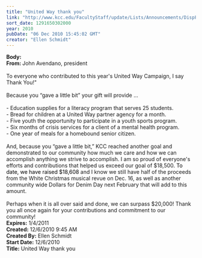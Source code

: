 ```yaml
---
title: "United Way thank you"
link: "http://www.kcc.edu/FacultyStaff/update/Lists/Announcements/DispForm.aspx?ID=24"
sort_date: 1291650302000
year: 2010
pubDate: "06 Dec 2010 15:45:02 GMT"
creator: "Ellen Schmidt"
---
```


<div><b>Body:</b> <div class=ExternalClass779B3EEB8EDD43F09356DEFB278BDB52>
<div><strong>From: </strong>John Avendano, president</div>
<div><br>To everyone who contributed to this year's United Way Campaign, I say Thank You!&quot; </div>
<div><br>Because you “gave a little bit” your gift will provide ...</div>
<div><br>- Education supplies for a literacy program that serves 25 students. <br>- Bread for children at a United Way partner agency for a month.<br>- Five youth the opportunity to participate in a youth sports program.<br>- Six months of crisis services for a client of a mental health program.<br>- One year of meals for a homebound senior citizen. </div>
<div><br>And, because you “gave a little bit,” KCC reached another goal and demonstrated to our community how much we care and how we can accomplish anything we strive to accomplish. I am so proud of everyone's efforts and contributions that helped us exceed our goal of $18,500<font color="#000000">. To date, we have raised $18,608 </font>and I know we still have half of the proceeds from the White Christmas musical revue on Dec. 16, as well as another community wide Dollars for Denim Day next February that will add to this amount.  </div>
<div> </div>
<div>Perhaps when it is all over said and done, we can surpass $20,000! Thank you all once again for your contributions and commitment to our community!</div></div></div>
<div><b>Expires:</b> 1/4/2011</div>
<div><b>Created:</b> 12/6/2010 9:45 AM</div>
<div><b>Created By:</b> Ellen Schmidt</div>
<div><b>Start Date:</b> 12/6/2010</div>
<div><b>Title:</b> United Way thank you</div>
